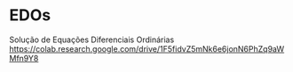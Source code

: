 # EDOs
Solução de Equações Diferenciais Ordinárias
https://colab.research.google.com/drive/1F5fidvZ5mNk6e6jonN6PhZq9aWMfn9Y8
